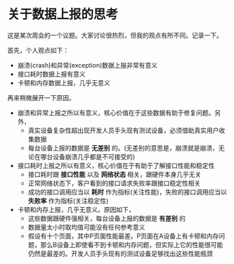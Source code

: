 # 关于数据上报的思考

这是某次周会的一个议题。大家讨论很热烈，但我的观点有所不同。记录一下。

<!--more-->

首先，个人观点如下：

+ 崩溃(crash)和异常(exception)数据上报非常有意义
+ 接口耗时数据上报有意义
+ 卡顿和内存数据上报，几乎无意义

再来稍微展开一下原因。

+ 崩溃和异常上报之所以有意义，核心价值在于这些数据有助于修复问题。另外，
    + 真实设备复杂性超出现开发人员手头现有测试设备，必须借助真实用户收集数据
    + 每台设备上报的数据是 **无差别** 的。(无差别的意思是，崩溃就是崩溃，无论在哪台设备崩溃几乎都是不可接受的)
+ 接口耗时上报之所以有意义，核心价值在于有助于了解接口性能和稳定性
    + 接口耗时跟 **接口性能** 以及 **网络状态** 相关，跟硬件本身几乎无关
    + 正常网络状态下，客户看到的接口请求失败率跟接口稳定性相关
    + 成功的接口调用应当以 **耗时** 作为指标(关注性能)，失败的接口调用应当以 **失败率** 作为指标(关注稳定性)
+ 卡顿和内存上报，几乎无意义。原因如下，
    + 这些数据跟硬件强相关，每台设备上报的数据是 **有差别** 的
    + 数据量太小时取均值可能没有任何参考意义
    + 假设有十个页面，其中P页面性能最差。P页面在A设备上有卡顿和内存问题，那么B设备上即使看不到卡顿和内存问题，但实际上它的性能很可能仍然是最差的。开发人员手头现有的测试设备足够找出这些性能瓶颈